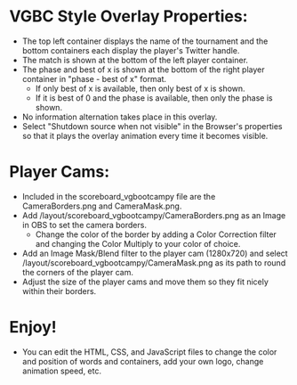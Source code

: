 # VGBC Style Overlay Properties:
- The top left container displays the name of the tournament and the bottom containers each display the player's Twitter handle.
- The match is shown at the bottom of the left player container.
- The phase and best of x is shown at the bottom of the right player container in "phase - best of x" format.
  - If only best of x is available, then only best of x is shown.
  - If it is best of 0 and the phase is available, then only the phase is shown.
- No information alternation takes place in this overlay. 
- Select "Shutdown source when not visible" in the Browser's properties so that it plays the overlay animation every time it becomes visible.

# Player Cams:

- Included in the scoreboard_vgbootcampy file are the CameraBorders.png and CameraMask.png.
- Add /layout/scoreboard_vgbootcampy/CameraBorders.png as an Image in OBS to set the camera borders.
  - Change the color of the border by adding a Color Correction filter and changing the Color Multiply to your color of choice.
- Add an Image Mask/Blend filter to the player cam (1280x720) and select /layout/scoreboard_vgbootcampy/CameraMask.png as its path to round the corners of the player cam.
- Adjust the size of the player cams and move them so they fit nicely within their borders.

# Enjoy!

- You can edit the HTML, CSS, and JavaScript files to change the color and position of words and containers, add your own logo, change animation speed, etc.
